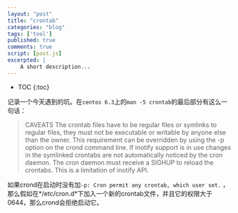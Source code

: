 ```yaml
---
layout: "post"
title: "crontab"
categories: "blog"
tags: ['tool']
published: true
comments: true
script: [post.js]
excerpted: |
    A short description...
---
```


* TOC
{:toc}

记录一个今天遇到的坑。在`centos 6.3`上的`man -5 crontab`的最后部分有这么一句话：

> CAVEATS
> The  crontab  files  have  to be regular files or symlinks to regular files, they must not be executable or writable by anyone else than the owner.  This requirement can be overridden by using the -p option on the crond command line.  If
> inotify support is in use changes in the symlinked crontabs are not automatically noticed by the cron daemon. The cron daemon must receive a SIGHUP to reload the crontabs.  This is a limitation of inotify API.

如果crond在启动时没有加`-p: Cron permit any crontab, which user set.` ，那么假如在*/etc/cron.d*下加入一个新的crontab文件，并且它的权限大于0644，那么crond会拒绝启动它。
